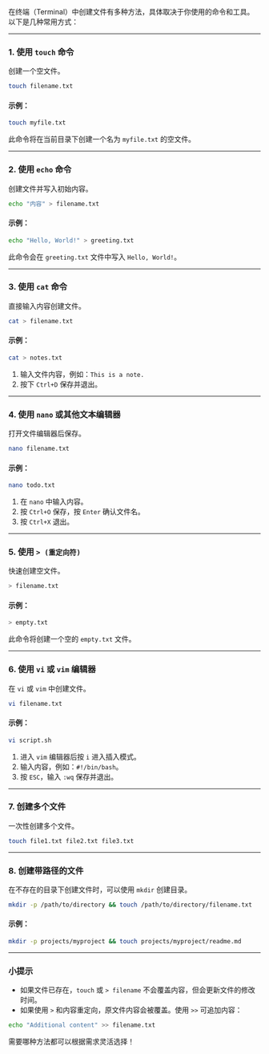 在终端（Terminal）中创建文件有多种方法，具体取决于你使用的命令和工具。以下是几种常用方式：

---

### **1. 使用 `touch` 命令**
创建一个空文件。

```bash
touch filename.txt
```

#### 示例：
```bash
touch myfile.txt
```
此命令将在当前目录下创建一个名为 `myfile.txt` 的空文件。

---

### **2. 使用 `echo` 命令**
创建文件并写入初始内容。

```bash
echo "内容" > filename.txt
```

#### 示例：
```bash
echo "Hello, World!" > greeting.txt
```
此命令会在 `greeting.txt` 文件中写入 `Hello, World!`。

---

### **3. 使用 `cat` 命令**
直接输入内容创建文件。

```bash
cat > filename.txt
```

#### 示例：
```bash
cat > notes.txt
```
1. 输入文件内容，例如：`This is a note.`
2. 按下 `Ctrl+D` 保存并退出。

---

### **4. 使用 `nano` 或其他文本编辑器**
打开文件编辑器后保存。

```bash
nano filename.txt
```

#### 示例：
```bash
nano todo.txt
```
1. 在 `nano` 中输入内容。
2. 按 `Ctrl+O` 保存，按 `Enter` 确认文件名。
3. 按 `Ctrl+X` 退出。

---

### **5. 使用 `> (重定向符)`**
快速创建空文件。

```bash
> filename.txt
```

#### 示例：
```bash
> empty.txt
```
此命令将创建一个空的 `empty.txt` 文件。

---

### **6. 使用 `vi` 或 `vim` 编辑器**
在 `vi` 或 `vim` 中创建文件。

```bash
vi filename.txt
```

#### 示例：
```bash
vi script.sh
```
1. 进入 `vim` 编辑器后按 `i` 进入插入模式。
2. 输入内容，例如：`#!/bin/bash`。
3. 按 `ESC`，输入 `:wq` 保存并退出。

---

### **7. 创建多个文件**
一次性创建多个文件。

```bash
touch file1.txt file2.txt file3.txt
```

---

### **8. 创建带路径的文件**
在不存在的目录下创建文件时，可以使用 `mkdir` 创建目录。

```bash
mkdir -p /path/to/directory && touch /path/to/directory/filename.txt
```

#### 示例：
```bash
mkdir -p projects/myproject && touch projects/myproject/readme.md
```

---

### 小提示
- 如果文件已存在，`touch` 或 `> filename` 不会覆盖内容，但会更新文件的修改时间。
- 如果使用 `>` 和内容重定向，原文件内容会被覆盖。使用 `>>` 可追加内容：

```bash
echo "Additional content" >> filename.txt
``` 

需要哪种方法都可以根据需求灵活选择！